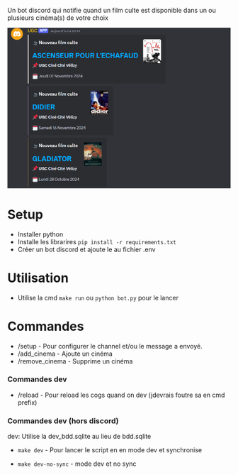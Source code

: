 Un bot discord qui notifie quand un film culte est disponible dans un ou plusieurs cinéma(s) de votre choix

![Screen example](image.png)

# Setup

- Installer python
- Installe les librarires
    `pip install -r requirements.txt`
- Créer un bot discord et ajoute le au fichier .env

# Utilisation

- Utilise la cmd `make run` ou `python bot.py` pour le lancer

# Commandes

- /setup - Pour configurer le channel et/ou le message a envoyé.
- /add_cinema - Ajoute un cinéma
- /remove_cinema - Supprime un cinéma

### Commandes dev

- /reload - Pour reload les cogs quand on dev (jdevrais foutre sa en cmd prefix)

### Commandes dev (hors discord)

dev: Utilise la dev_bdd.sqlite au lieu de bdd.sqlite 

- `make dev` - Pour lancer le script en en mode dev et synchronise 

- `make dev-no-sync` - mode dev et no sync
